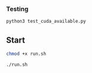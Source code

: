 

### Testing

```bash
python3 test_cuda_available.py
```


## Start

```bash
chmod +x run.sh
```


```bash
./run.sh
```






